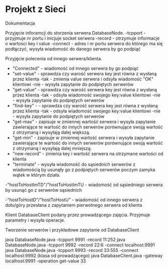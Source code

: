 # Projekt z Sieci

Dokumentacja

Przyjęcie inforamcji do storzenia serwera DatabaseNode. 
-tcpport - przyjmuje nr portu i inicjuje socket serwera
-record - otrzymuje informacje o wartosci key i value
-connect - adres i nr portu serwera do którego ma się podłączyć, wysyła wiadomość do danego serwera by go podpiąć 

Przyjęcie polecenia od innego serwera/klienta.
- "Connected" - wiadomość od innego serwera by go podpiąć
- "set-value" - sprawdza czy warość serwera key jest równa z wysłaną przez klienta
	-tak - zmienia value serwera i odsyła wiadomość "OK" klientowi
	-nie - wysyła zapytanie do podpiętych serwerów 
- "get-value" - sprawdza czy warość serwera key jest równa z wysłaną przez klienta
	-tak - odsyła wiadomość swojego key:value klientowi
	-nie - wysyła zapytanie do podpiętych serwerów 
- "find-key" - - sprawdza czy warość serwera key jest równa z wysłaną przez klienta
	-tak - odsyła wiadomość swojego key:value klientowi
	-nie - wysyła zapytanie do podpiętych serwerów 
- "get-max" - zapisuje w zmiennej wartość serwera i wysyła zapytanie zawierające te wartość do innych serwerów porównujące swoją wartość z otrzymaną i wysyłają dalej większą.
- "get-min" - zapisuje w zmiennej wartość serwera i wysyła zapytanie zawierające te wartość do innych serwerów porównujące swoją wartość z otrzymaną i wysyłają dalej mniejszą.
- "new-record" - zmienia key i wartość serwera na otrzymane wartości od klienta
- "terminate" - wysyła wiadomość do sąsiednich serwerów z wiadomością by usunęły go z podpiętych serwerów poczym zamyka wątek w którym działa.

-"hostToHostImTD"/"hostToHostImTU - wiadomość od sąsiedniego serwera by usunąć go z serwerów sąsiednich

-"hostToHostD"/"hostToHostU" - wiadomość od innego serwera z dołu/góry przesłana z zapytaniem pierwotnego serwera od klienta

Klient DatabaseClient podany przez prowadzącego zajęcia. Przyjmuje parametry i wysyła operacje.


Tworzenie serwerów i przykładowe zapytanie od DatabaseClient

java DatabaseNode.java -tcpport 9991 -record 11:252 
java DatabaseNode.java -tcpport 9992 -record 22:6 -connect localhost:9991 
java DatabaseNode.java -tcpport 9993 -record 33:555 -connect localhost:9992 
(klasa od prowadzącego)   java DatabaseClient.java -gateway localhost:9991 -operation get-value 33 
